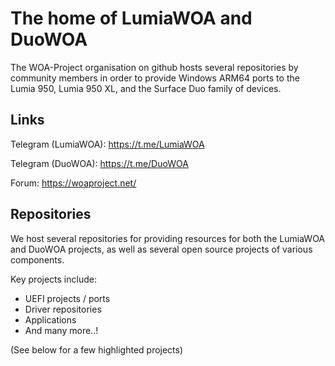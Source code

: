 # The home of LumiaWOA and DuoWOA

The WOA-Project organisation on github hosts several repositories by community members in order to provide Windows ARM64 ports to the Lumia 950, Lumia 950 XL, and the Surface Duo family of devices.

## Links

Telegram (LumiaWOA): https://t.me/LumiaWOA

Telegram (DuoWOA): https://t.me/DuoWOA

Forum: https://woaproject.net/

## Repositories

We host several repositories for providing resources for both the LumiaWOA and DuoWOA projects, as well as several open source projects of various components.

Key projects include:

- UEFI projects / ports
- Driver repositories
- Applications
- And many more..!

(See below for a few highlighted projects)
